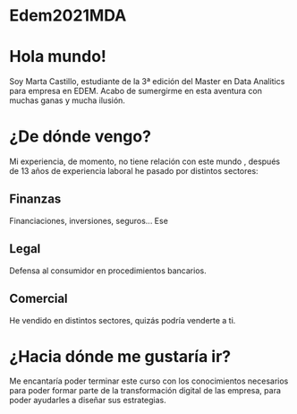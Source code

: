 # Edem2021MDA
# Hola mundo!
Soy Marta Castillo, estudiante de la 3ª edición del Master en Data Analitics para empresa en EDEM. 
Acabo de sumergirme en esta aventura con muchas ganas y mucha ilusión. 


# ¿De dónde vengo?

Mi experiencia, de momento, no tiene relación con este mundo , después de 13 años de experiencia laboral he pasado por distintos sectores:

## Finanzas
Financiaciones, inversiones, seguros... Ese

## Legal

Defensa al consumidor en procedimientos bancarios. 

## Comercial

He vendido en distintos sectores, quizás podría venderte a ti.


# ¿Hacia dónde me gustaría ir?

Me encantaría poder terminar este curso con los conocimientos necesarios para poder formar parte de la transformación digital de las empresa, para poder ayudarles a diseñar sus estrategias.
